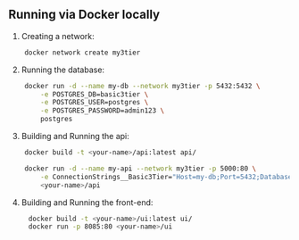## Running via Docker locally
1. Creating a network:

```bash
    docker network create my3tier
```

2. Running the database:

```bash
    docker run -d --name my-db --network my3tier -p 5432:5432 \
        -e POSTGRES_DB=basic3tier \
        -e POSTGRES_USER=postgres \
        -e POSTGRES_PASSWORD=admin123 \
        postgres
```

3. Building and Running the api:

```bash
    docker build -t <your-name>/api:latest api/ 

    docker run -d --name my-api --network my3tier -p 5000:80 \
        -e ConnectionStrings__Basic3Tier="Host=my-db;Port=5432;Database=basic3tier;Username=postgres;Password=admin123" \
        <your-name>/api
```

4. Building and Running the front-end:

```bash
     docker build -t <your-name>/ui:latest ui/ 
     docker run -p 8085:80 <your-name>/ui
```